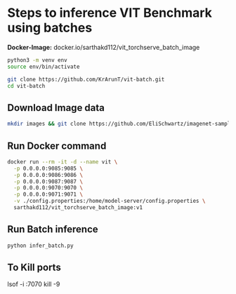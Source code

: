 
# Steps to inference VIT Benchmark using batches
**Docker-Image:** docker.io/sarthakd112/vit_torchserve_batch_image
```sh
python3 -m venv env
source env/bin/activate
```

```sh
git clone https://github.com/KrArunT/vit-batch.git 
cd vit-batch
```
## Download Image data
```sh
mkdir images && git clone https://github.com/EliSchwartz/imagenet-sample-images.git images
```

## Run Docker command

```sh
docker run --rm -it -d --name vit \
  -p 0.0.0.0:9085:9085 \
  -p 0.0.0.0:9086:9086 \
  -p 0.0.0.0:9087:9087 \
  -p 0.0.0.0:9070:9070 \
  -p 0.0.0.0:9071:9071 \
  -v ./config.properties:/home/model-server/config.properties \
  sarthakd112/vit_torchserve_batch_image:v1
```

## Run Batch inference
```sh
python infer_batch.py
```

## To Kill ports
lsof -i :7070
kill -9 <pid>
